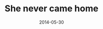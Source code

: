 ---
layout: base.njk
title : 'She never came home' 
view_title : 'She never came home' 
year : '2014' 
date : '2014-05-30' 
img_file : '/drawing/shenevercamehome.png' 
html_file : 'shenevercamehome' 
next_html : 'itgetssocrowdedinhere.html' 
year_order : '14' 
permalink : "title/{{html_file}}.html"
---